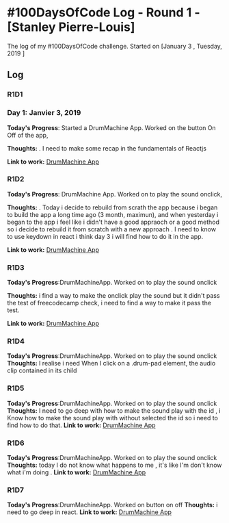 # #100DaysOfCode Log - Round 1 - [Stanley Pierre-Louis]

The log of my #100DaysOfCode challenge. Started on [January 3 , Tuesday, 2019 ]

## Log

### R1D1 
### Day 1: Janvier 3, 2019


**Today's Progress**: Started a DrumMachine App. Worked on the button On Off  of the app,

**Thoughts:** . I need to make some recap in the fundamentals of Reactjs

**Link to work:** [DrumMachine App](https://github.com/pierrelstan/drum-machine)
### R1D2
**Today's Progress**:  DrumMachine App. Worked on to play the sound onclick,

**Thoughts:** . Today i decide to rebuild from scrath the app because i began to build the app a  long time ago (3 month, maximun), and when yesterday i began  to the app i feel like i didn't have a good appraoch 
or a good method so i decide to rebuild it from scratch with a new approach . 
I need to know to use keydown in react i think day 3 i will find how to do it in the app.

**Link to work:** [DrumMachine App](https://github.com/pierrelstan/drum-machine)
### R1D3
**Today's Progress**:DrumMachineApp. Worked on to play the sound onclick

**Thoughts:**  i find a way to make the onclick play  the sound but it didn't pass the test of freecodecamp check, i need to find a way to make it pass the test.

**Link to work:** [DrumMachine App](https://github.com/pierrelstan/drum-machine)

### R1D4
**Today's Progress**:DrumMachineApp. Worked on to play the sound onclick
**Thoughts:**  I  realise i need When I click on a .drum-pad element, the audio clip contained in its child <audio> element should be triggered. 

### R1D5 
**Today's Progress**:DrumMachineApp. Worked on to play the sound onclick
**Thoughts:**  I need to go deep with how to  make the sound play with the id , i Know how to make  the sound play  with without
selected the id so i need to find how to do that.
**Link to work:** [DrumMachine App](https://github.com/pierrelstan/drum-machine)

### R1D6
**Today's Progress**:DrumMachineApp. Worked on to play the sound onclick
**Thoughts:**  today I do not know what happens to me , it's like I'm don't know what i'm doing .
**Link to work:** [DrumMachine App](https://github.com/pierrelstan/drum-machine)

### R1D7
**Today's Progress**:DrumMachineApp. Worked on button on off
**Thoughts:** i need to go deep in react.
**Link to work:** [DrumMachine App](https://github.com/pierrelstan/drum-machine)